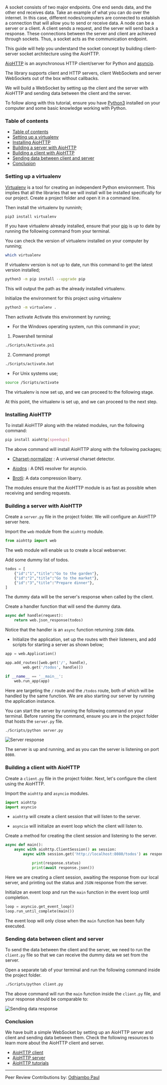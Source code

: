 A socket consists of two major endpoints. One end sends data, and the other end receives data. Take an example of what you can do over the internet. In this case, different nodes/computers are connected to establish a connection that will allow you to send or receive data. A node can be a server or a client. A client sends a request, and the server will send back a response. These connections between the server and client are achieved through sockets. Thus, a socket acts as the communication endpoint.

This guide will help you understand the socket concept by building client-server socket architecture using the AioHTTP.

[AioHTTP](https://docs.aiohttp.org/en/stable/) is an asynchronous HTTP client/server for Python and [asyncio](https://docs.aiohttp.org/en/stable/glossary.html#term-asyncio).

The library supports client and HTTP servers, client WebSockets and server WebSockets out of the box without callbacks.

We will build a WebSocket by setting up the client and the server with AioHTTP and sending data between the client and the server.

To follow along with this tutorial, ensure you have [Python3](https://www.python.org/) installed on your computer and some basic knowledge working with Python.

### Table of contents

- [Table of contents](#table-of-contents)
- [Setting up a virtualenv](#setting-up-a-virtualenv)
- [Installing AioHTTP](#installing-aiohttp)
- [Building a server with AioHTTP](#building-a-server-with-aiohttp)
- [Building a client with AioHTTP](#building-a-client-with-aiohttp)
- [Sending data between client and server](#sending-data-between-client-and-server)
- [Conclusion](#conclusion)

### Setting up a virtualenv

[Virtualenv](https://pypi.org/project/virtualenv/) is a tool for creating an independent Python environment. This implies that all the libraries that we will install will be installed specifically for our project. Create a project folder and open it in a command line.

Then install the virtualenv by runninh;

```bash
pip3 install virtualenv
```

If you have virtualenv already installed, ensure that your [pip](https://pypi.org/project/pip/) is up to date by running the following command from your terminal.

You can check the version of virtualenv installed on your computer by running;

```bash
which virtualenv
```

If virtualenv version is not up to date, run this command to get the latest version installed;

```bash
python3 -m pip install --upgrade pip
```

This will output the path as the already installed virtualenv.

Initialize the environment for this project using virtualenv

```bash
python3 -m virtualenv .
```

Then activate Activate this environment by running;

- For the Windows operating system, run this command in your;

1. Powershell terminal

```bash
./Scripts/Activate.ps1
```

2. Command prompt

```bash
./Scripts/activate.bat
```

- For Unix systems use;

```bash
source /Scripts/activate
```

The virtualenv is now set up, and we can proceed to the following stage.

At this point, the virtualenv is set up, and we can proceed to the next step.

### Installing AioHTTP

To install AioHTTP along with the related modules, run the following command:

```bash
pip install aiohttp[speedups]
```

The above command will install AioHTTP along with the following packages;

- [Charset-normalizer](https://docs.aiohttp.org/en/stable/glossary.html#term-charset-normalizer) : A universal charset detector.

- [Aiodns](https://docs.aiohttp.org/en/stable/glossary.html#term-aiodns) : A DNS resolver for asyncio.

- [Brotli](https://pypi.org/project/Brotli/): A data compression libarry.

The modules ensure that the AioHTTP module is as fast as possible when receiving and sending requests.

### Building a server with AioHTTP

Create a `server.py` file in the project folder. We will configure an AioHTTP server here.

Import the `web` module from the `aiohttp` module.

```python
from aiohttp import web
```

The web module will enable us to create a local webserver.

Add some dummy list of todos.

```python
todos = [
    {"id":"1","title":"Go to the garden"},
    {"id":"2","title":"Go to the market"},
    {"id":"3","title":"Prepare dinner"},
]
```

The dummy data will be the server's response when called by the client.

Create a handler function that will send the dummy data.

```python
async def handle(request):
    return web.json_response(todos)
```

Notice that the handler is an `async` function returning `JSON` data.

- Initialize the application, set up the routes with their listeners, and add scripts for starting a server as shown below;

```python
app = web.Application()

app.add_routes([web.get('/', handle),
        web.get('/todos', handle)])

if __name__ == '__main__':
    web.run_app(app)
```

Here are targeting the `/` route and the `/todos` route, both of which will be handled by the same function. We are also starting our server by running the application instance.

You can start the server by running the following command on your terminal. Before running the command, ensure you are in the project folder that hosts the `server.py` file.

```bash
./Scripts/python server.py
```

![Server response](/engineering-education/how-to-set-up-a-python-web-socket-with-aiohttp/server-start-response.png)

The server is up and running, and as you can the server is listening on port `8080`.

### Building a client with AioHTTP

Create a `client.py` file in the project folder. Next, let's configure the client using the AioHTTP.

Import the `aiohttp` and `asyncio` modules.

```python
import aiohttp
import asyncio
```

- `aiohttp` will create a client session that will listen to the server.

- `asyncio` will initialize an event loop which the client will listen to.

Create a method for creating the client session and listening to the server.

```python
async def main():
    async with aiohttp.ClientSession() as session:
        async with session.get('http://localhost:8080/todos') as response:

            print(response.status)
            print(await response.json())
```

Here we are creating a client session, awaiting the response from our local server, and printing out the status and `JSON` response from the server.

Initialize an event loop and run the `main` function in the event loop until completion.

```python
loop = asyncio.get_event_loop()
loop.run_until_complete(main())
```

The event loop will only close when the `main` function has been fully executed.

### Sending data between client and server

To send the data between the client and the server, we need to run the `client.py` file so that we can receive the dummy data we set from the server.

Open a separate tab of your terminal and run the following command inside the project folder.

```bash
./Scripts/python client.py
```

The above command will run the `main` function inside the `client.py` file, and your response should be comparable to:

![Sending data response](/engineering-education/how-to-set-up-a-python-web-socket-with-aiohttp/sending-data-response.png)

### Conclusion

We have built a simple WebSocket by setting up an AioHTTP server and client and sending data between them. Check the following resources to learn more about the AioHTTP client and server.

- [AioHTTP client](https://docs.aiohttp.org/en/stable/client.html#aiohttp-client)
- [AioHTTP server](https://docs.aiohttp.org/en/stable/web.html#aiohttp-web)
- [AioHTTP tutorials](http://demos.aiohttp.org/en/latest/)

---

Peer Review Contributions by: [Odhiambo Paul](/engineering-education/authors/odhiambo-paul/)
